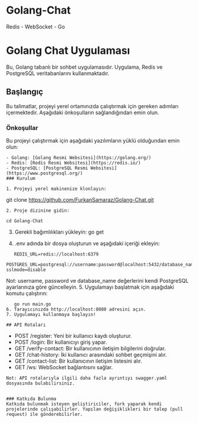 # Golang-Chat
Redis - WebSocket - Go

# Golang Chat Uygulaması

Bu, Golang tabanlı bir sohbet uygulamasıdır. Uygulama, Redis ve PostgreSQL veritabanlarını kullanmaktadır.

## Başlangıç

Bu talimatlar, projeyi yerel ortamınızda çalıştırmak için gereken adımları içermektedir. Aşağıdaki önkoşulların sağlandığından emin olun.

### Önkoşullar

Bu projeyi çalıştırmak için aşağıdaki yazılımların yüklü olduğundan emin olun:
```
- Golang: [Golang Resmi Websitesi](https://golang.org/)
- Redis: [Redis Resmi Websitesi](https://redis.io/)
- PostgreSQL: [PostgreSQL Resmi Websitesi](https://www.postgresql.org/)
### Kurulum

1. Projeyi yerel makinenize klonlayın:

```
   git clone https://github.com/FurkanSamaraz/Golang-Chat.git
```
2. Proje dizinine gidin:
```
    cd Golang-Chat
3. Gerekli bağımlılıkları yükleyin:
   go get
   
4. .env adında bir dosya oluşturun ve aşağıdaki içeriği ekleyin:
```
   REDIS_URL=redis://localhost:6379
   POSTGRES_URL=postgresql://username:password@localhost:5432/database_name?sslmode=disable
```
   Not: username, password ve database_name değerlerini kendi PostgreSQL ayarlarınıza göre güncelleyin.
5. Uygulamayı başlatmak için aşağıdaki komutu çalıştırın:
```
   go run main.go
6. Tarayıcınızda http://localhost:8080 adresini açın.
7. Uygulamayı kullanmaya başlayın!

## API Rotaları
```
- POST /register: Yeni bir kullanıcı kaydı oluşturur.
- POST /login: Bir kullanıcıyı giriş yapar.
- GET /verify-contact: Bir kullanıcının iletişim bilgilerini doğrular.
- GET /chat-history: İki kullanıcı arasındaki sohbet geçmişini alır.
- GET /contact-list: Bir kullanıcının iletişim listesini alır.
- GET /ws: WebSocket bağlantısını sağlar.
```      
Not: API rotalarıyla ilgili daha fazla ayrıntıyı swagger.yaml dosyasında bulabilirsiniz.


### Katkıda Bulunma
Katkıda bulunmak isteyen geliştiriciler, fork yaparak kendi projelerinde çalışabilirler. Yapılan değişiklikleri bir talep (pull request) ile gönderebilirler.
   







